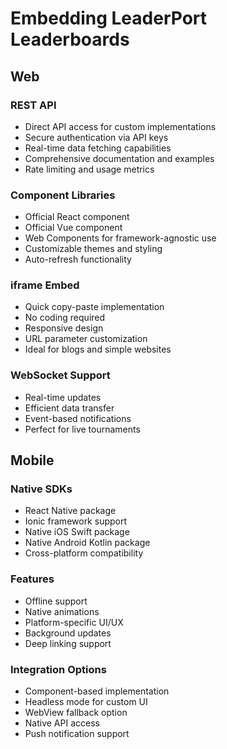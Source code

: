 # Embedding LeaderPort Leaderboards 

## Web

### REST API
- Direct API access for custom implementations
- Secure authentication via API keys
- Real-time data fetching capabilities
- Comprehensive documentation and examples
- Rate limiting and usage metrics

### Component Libraries
- Official React component
- Official Vue component
- Web Components for framework-agnostic use
- Customizable themes and styling
- Auto-refresh functionality

### iframe Embed
- Quick copy-paste implementation
- No coding required
- Responsive design
- URL parameter customization
- Ideal for blogs and simple websites

### WebSocket Support
- Real-time updates
- Efficient data transfer
- Event-based notifications
- Perfect for live tournaments

## Mobile

### Native SDKs
- React Native package
- Ionic framework support
- Native iOS Swift package
- Native Android Kotlin package
- Cross-platform compatibility

### Features
- Offline support
- Native animations
- Platform-specific UI/UX
- Background updates
- Deep linking support

### Integration Options
- Component-based implementation
- Headless mode for custom UI
- WebView fallback option
- Native API access
- Push notification support
